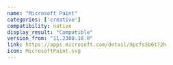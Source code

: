 ```yaml
---
name: "Microsoft Paint"
categories: ['creative']
compatibility: native
display_result: "Compatible"
version_from: "11.2308.18.0"
link: https://apps.microsoft.com/detail/9pcfs5b6t72h
icon: MicrosoftPaint.svg
---
```


